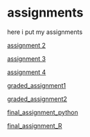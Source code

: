 # assignments
here i put my assignments

[assignment 2](https://github.com/KoenJoosten19/assignments/blob/master/assignment2.ipynb)

[assignment 3](https://github.com/KoenJoosten19/assignments/blob/master/assignment3%20(1).ipynb)

[assignment 4](https://github.com/KoenJoosten19/assignments/blob/master/assignment4%20(1).ipynb)

[graded_assignment1](https://github.com/KoenJoosten19/assignments/blob/master/Graded_assignment1%20(2)%20(1).ipynb)

[graded_assignment2](https://github.com/KoenJoosten19/assignments/blob/master/Graded_assignment_2%20(1).ipynb)

[final_assignment_python](https://github.com/KoenJoosten19/assignments/blob/master/exam_june_7_2018%20(1).ipynb)

[final_assignment_R](https://github.com/KoenJoosten19/assignments/blob/master/Exam_student%20(1).ipynb)

